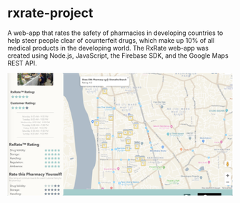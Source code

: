 # rxrate-project
A web-app that rates the safety of pharmacies in developing countries to help steer people clear of counterfeit drugs, which make up 10% of all medical products in the developing world. The RxRate web-app was created using Node.js, JavaScript, the Firebase SDK, and the Google Maps REST API.

<img src="Images/rxrate_map_screenshot.png" alt="Example Map">
